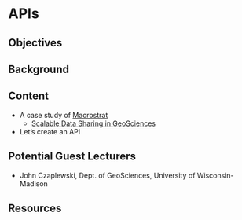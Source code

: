 # APIs

## Objectives

## Background

## Content

- A case study of [Macrostrat](https://macrostrat.org)
    - [Scalable Data Sharing in GeoSciences](http://punkish.org/Scalable-Data-Sharing)
- Let’s create an API

## Potential Guest Lecturers

- John Czaplewski, Dept. of GeoSciences, University of Wisconsin-Madison

## Resources